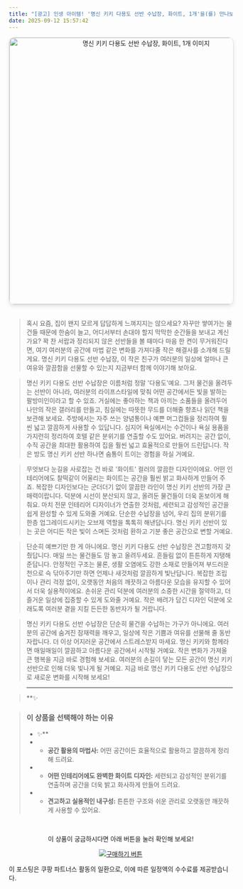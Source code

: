 ```yaml
---
title: "[광고] 인생 아이템! '명신 키키 다용도 선반 수납장, 화이트, 1개'을(를) 만나보세요."
date: 2025-09-12 15:57:42
---
```


<div align="center">
    <a href="https://link.coupang.com/re/AFFSDP?lptag=AF8916626&pageKey=8894984011&itemId=25969425155&vendorItemId=92986011257&traceid=V0-153-0c3650a14c0f230c&clickBeacon=2c4205a0-8ff1-11f0-834c-86688f8ef990%7E3&requestid=20250913005724073222272219&token=31850C%7CMIXED" target="_blank">
        <img src="https://ads-partners.coupang.com/image1/_4lBCJpTN4C3xMQx_5iCOiY3KzGHhgYO5nY2Rph6MXbQeGV6kHvJNrhS6Oz5N4iG2WNE8h0KPzcj6hURAQV6c6LTLAufDWh1lD_h4nGX3pAvarraQyIzBTHXNqK7tag0ZcGVrOslxJXf7UT0iNdHcGYWqU5L83xUcZqR_9zYLWKWZeCpIDeJigi2LoWuqPcmGKFAdm5GMcpgpxJfZFGfcHgXCWUbGX24N6e_hwJq0HduAoY72wW_nDSe4HZadjDoe7QEZ_r55Uk7xRnWFIeIBy8z3m-5THuxnzCm41I2Yf4__bDLVFuFfDtt" alt="명신 키키 다용도 선반 수납장, 화이트, 1개 이미지" width="600" style="max-width: 100%; height: auto; border-radius: 12px; border: 1px solid #e0e0e0; box-shadow: 0 4px 8px rgba(0,0,0,0.1);">
    </a>
</div>
<br>

> 혹시 요즘, 집이 왠지 모르게 답답하게 느껴지지는 않으세요? 자꾸만 쌓여가는 물건들 때문에 한숨이 늘고, 어디서부터 손대야 할지 막막한 순간들을 보내고 계신가요? 꽉 찬 서랍과 정리되지 않은 선반들을 볼 때마다 마음 한 켠이 무거워진다면, 여기 여러분의 공간에 마법 같은 변화를 가져다줄 작은 해결사를 소개해 드릴게요. 명신 키키 다용도 선반 수납장, 이 작은 친구가 여러분의 일상에 얼마나 큰 여유와 깔끔함을 선물할 수 있는지 지금부터 함께 이야기해 보아요.

> 명신 키키 다용도 선반 수납장은 이름처럼 정말 '다용도'예요. 그저 물건을 올려두는 선반이 아니라, 여러분의 라이프스타일에 맞춰 어떤 공간에서든 빛을 발하는 팔방미인이라고 할 수 있죠. 거실에는 좋아하는 책과 아끼는 소품들을 올려두어 나만의 작은 갤러리를 만들고, 침실에는 따뜻한 무드를 더해줄 향초나 읽던 책을 보관해 보세요. 주방에서는 자주 쓰는 양념통이나 예쁜 머그컵들을 정리하여 훨씬 넓고 깔끔하게 사용할 수 있답니다. 심지어 욕실에서는 수건이나 욕실 용품을 가지런히 정리하여 호텔 같은 분위기를 연출할 수도 있어요. 버려지는 공간 없이, 수직 공간을 최대한 활용하여 집을 훨씬 넓고 효율적으로 만들어 드린답니다. 작은 방도 명신 키키 선반 하나면 숨통이 트이는 경험을 하실 거예요.

> 무엇보다 눈길을 사로잡는 건 바로 '화이트' 컬러의 깔끔한 디자인이에요. 어떤 인테리어에도 찰떡같이 어울리는 화이트는 공간을 훨씬 밝고 화사하게 만들어 주죠. 복잡한 디자인보다는 군더더기 없이 깔끔한 라인이 명신 키키 선반의 가장 큰 매력이랍니다. 덕분에 시선이 분산되지 않고, 올려둔 물건들이 더욱 돋보이게 해줘요. 마치 전문 인테리어 디자이너가 연출한 것처럼, 세련되고 감성적인 공간을 쉽게 완성할 수 있게 도와줄 거예요. 단순한 수납장을 넘어, 우리 집의 분위기를 한층 업그레이드시키는 오브제 역할을 톡톡히 해낸답니다. 명신 키키 선반이 있는 곳은 어디든 작은 빛이 스며든 것처럼 환하고 기분 좋은 공간으로 변할 거예요.

> 단순히 예쁘기만 한 게 아니에요. 명신 키키 다용도 선반 수납장은 견고함까지 갖췄답니다. 매일 쓰는 물건들도 맘 놓고 올려두세요. 흔들림 없이 튼튼하게 지탱해 준답니다. 안정적인 구조는 물론, 생활 오염에도 강한 소재로 만들어져 부드러운 천으로 슥 닦아주기만 하면 언제나 새것처럼 깔끔하게 빛난답니다. 복잡한 조립이나 관리 걱정 없이, 오랫동안 처음의 깨끗하고 아름다운 모습을 유지할 수 있어서 더욱 실용적이에요. 손쉬운 관리 덕분에 여러분의 소중한 시간을 절약하고, 더 즐거운 일상에 집중할 수 있게 도와줄 거예요. 작은 배려가 담긴 디자인 덕분에 오래도록 여러분 곁을 지킬 든든한 동반자가 될 거랍니다.

> 명신 키키 다용도 선반 수납장은 단순히 물건을 수납하는 가구가 아니에요. 여러분의 공간에 숨겨진 잠재력을 깨우고, 일상에 작은 기쁨과 여유를 선물해 줄 동반자랍니다. 더 이상 어지러운 공간에서 스트레스받지 마세요. 명신 키키와 함께라면 매일매일이 깔끔하고 아름다운 공간에서 시작될 거예요. 작은 변화가 가져올 큰 행복을 지금 바로 경험해 보세요. 여러분의 손길이 닿는 모든 공간이 명신 키키 선반으로 인해 더욱 빛나게 될 거예요. 지금 바로 명신 키키 다용도 선반 수납장으로 새로운 변화를 시작해 보세요!

> ---

> **✨


> ### 이 상품을 선택해야 하는 이유
> - ✨**
> - *   **공간 활용의 마법사:** 어떤 공간이든 효율적으로 활용하고 깔끔하게 정리해 드려요.
> - *   **어떤 인테리어에도 완벽한 화이트 디자인:** 세련되고 감성적인 분위기를 연출하며 공간을 더욱 밝고 화사하게 만들어 드려요.
> - *   **견고하고 실용적인 내구성:** 튼튼한 구조와 쉬운 관리로 오랫동안 깨끗하게 사용할 수 있어요.


<br>

<div align="center">
  <p>이 상품이 궁금하시다면 아래 버튼을 눌러 확인해 보세요!</p>
  <a href="https://link.coupang.com/re/AFFSDP?lptag=AF8916626&pageKey=8894984011&itemId=25969425155&vendorItemId=92986011257&traceid=V0-153-0c3650a14c0f230c&clickBeacon=2c4205a0-8ff1-11f0-834c-86688f8ef990%7E3&requestid=20250913005724073222272219&token=31850C%7CMIXED" target="_blank">
    <img src="https://img.shields.io/badge/지금 바로 구매하기-FF5722?style=for-the-badge&logo=coupa&logoColor=white" alt="구매하기 버튼">
  </a>
</div>

이 포스팅은 쿠팡 파트너스 활동의 일환으로, 이에 따른 일정액의 수수료를 제공받습니다.
